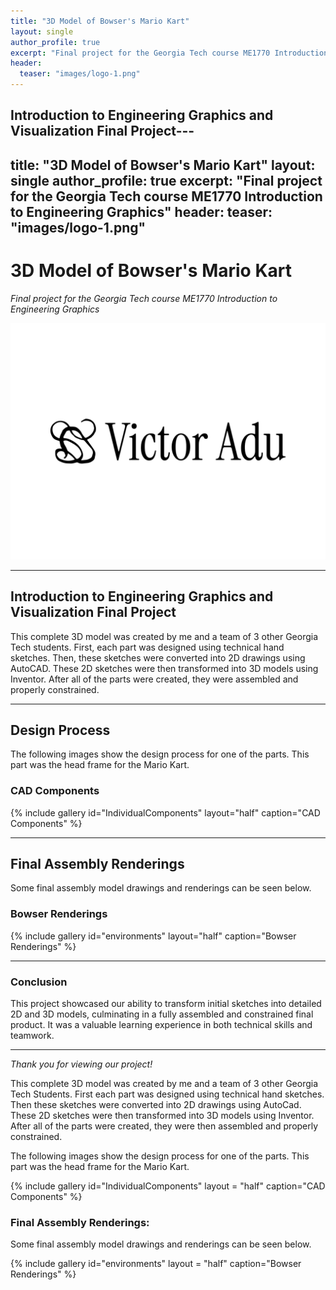 ```yaml
---
title: "3D Model of Bowser's Mario Kart"
layout: single
author_profile: true
excerpt: "Final project for the Georgia Tech course ME1770 Introduction to Engineering Graphics"
header:
  teaser: "images/logo-1.png"
---
```


## Introduction to Engineering Graphics and Visualization Final Project---
title: "3D Model of Bowser's Mario Kart"
layout: single
author_profile: true
excerpt: "Final project for the Georgia Tech course ME1770 Introduction to Engineering Graphics"
header:
  teaser: "images/logo-1.png"
---

# 3D Model of Bowser's Mario Kart

*Final project for the Georgia Tech course ME1770 Introduction to Engineering Graphics*

![Header Image](images/logo-1.png)

---

## Introduction to Engineering Graphics and Visualization Final Project

This complete 3D model was created by me and a team of 3 other Georgia Tech students. First, each part was designed using technical hand sketches. Then, these sketches were converted into 2D drawings using AutoCAD. These 2D sketches were then transformed into 3D models using Inventor. After all of the parts were created, they were assembled and properly constrained. 

---

## Design Process

The following images show the design process for one of the parts. This part was the head frame for the Mario Kart.

### CAD Components
{% include gallery id="IndividualComponents" layout="half" caption="CAD Components" %}

---

## Final Assembly Renderings

Some final assembly model drawings and renderings can be seen below.

### Bowser Renderings
{% include gallery id="environments" layout="half" caption="Bowser Renderings" %}

---

### Conclusion

This project showcased our ability to transform initial sketches into detailed 2D and 3D models, culminating in a fully assembled and constrained final product. It was a valuable learning experience in both technical skills and teamwork.

---

*Thank you for viewing our project!*



This complete 3D model was created by me and a team of 3 other Georgia Tech Students. First each part was designed using technical hand sketches. Then these sketches were converted into 2D drawings using AutoCad. These 2D sketches were then transformed into 3D models using Inventor. After all of the parts were created, they were then assembled and properly constrained. 

The following images show the design process for one of the parts. This part was the head frame for the Mario Kart.

{% include gallery id="IndividualComponents" layout = "half" caption="CAD Components" %}

### Final Assembly Renderings:
Some final assembly model drawings and renderings can be seen below.

{% include gallery id="environments" layout = "half" caption="Bowser Renderings" %}